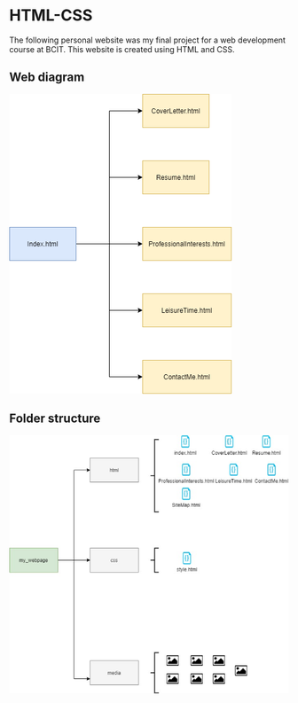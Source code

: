 # HTML-CSS

The following personal website was my final project for a web development course at BCIT.
This website is created using HTML and CSS.
## Web diagram
![alt text](https://github.com/jv80/HTML-CSS/blob/master/media/Diagram.png)

## Folder structure
![alt text](https://github.com/jv80/HTML-CSS/blob/master/media/FolderStructure.jpg)
